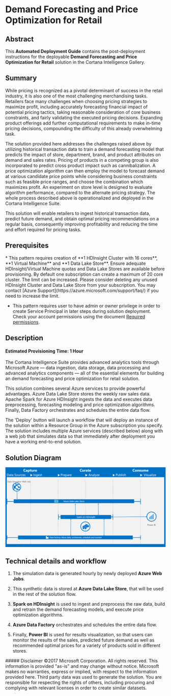 # Demand Forecasting and Price Optimization for Retail 

## Abstract
This **Automated Deployment Guide** contains the post-deployment instructions for the deployable **Demand Forecasting and Price Optimization for Retail** solution in the Cortana Intelligence Gallery. 

<Guide type="PostDeploymentGuidance" url="https://github.com/Azure/cortana-intelligence-price-optimization-for-retail/blob/master/Automated%20Deployment%20Guide/Post%20Deployment%20Instructions.md"/>


## Summary
<Guide type="Summary">
While pricing is recognized as a pivotal determinant of success in the retail industry, it is also one of the most challenging merchandising tasks. Retailers face many challenges when choosing pricing strategies to maximize profit, including accurately forecasting financial impact of potential pricing tactics, taking reasonable consideration of core business constraints, and fairly validating the executed pricing decisions. Expanding product offerings add further computational requirements to make in-time pricing decisions, compounding the difficulty of this already overwhelming task.

The solution provided here addresses the challenges raised above by utilizing historical transaction data to train a demand forecasting model that predicts the impact of store, department, brand, and product attributes on demand and sales rates. Pricing of products in a competing group is also incorporated to predict cross product impact such as cannibalization. A price optimization algorithm can then employ the model to forecast demand at various candidate price points while considering business constraints such as feasible price ranges, and choose the combination which maximizes profit. An experiment on store level is designed to evaluate algorithm performance, compared to the alternate pricing strategy. The whole process described above is operationalized and deployed in the Cortana Intelligence Suite.

This solution will enable retailers to ingest historical transaction data, predict future demand, and obtain optimal pricing recommendations on a regular basis, consequently improving profitability and reducing the time and effort required for pricing tasks.
</Guide>

## Prerequisites
<Guide type="Prerequisites">
* This pattern requires creation of **1 HDInsight Cluster with 16 cores**, **1 Virtual Machine** and **1 Data Lake Store**. Ensure adequate HDInsight/Virtual Machine quotas and Data Lake Stores are available before provisioning. By default one subscription can create a maximum of 20 core cluster. 
The limit can be increased. Please consider deleting any unused HDInsight Cluster and Data Lake Store from your subscription. You may contact [Azure Support](https://azure.microsoft.com/support/faq/) if you need to increase the limit. 

* This pattern requires user to have admin or owner privilege in order to create Service Principal in later steps during solution deployment. Check your account permissions using the document [Required permissions](https://docs.microsoft.com/en-us/azure/azure-resource-manager/resource-group-create-service-principal-portal#required-permissions). 
</Guide>

## Description

#### Estimated Provisioning Time: <Guide type="EstimatedTime">1 Hour</Guide>
<Guide type="Description">
The Cortana Intelligence Suite provides advanced analytics tools through Microsoft Azure — data ingestion, data storage, data processing and advanced analytics components — all of the essential elements for building an demand forecasting and price optimization for retail solution.

This solution combines several Azure services to provide powerful advantages. Azure Data Lake Store stores the weekly raw sales data. Apache Spark for Azure HDInsight ingests the data and executes data preprocessing, forecasting modeling and price optimization algorithms. Finally, Data Factory orchestrates and schedules the entire data flow.

The 'Deploy' button will launch a workflow that will deploy an instance of the solution within a Resource Group in the Azure subscription you specify. The solution includes multiple Azure services (described below) along with a web job that simulates data so that immediately after deployment you have a working end-to-end solution. 

## Solution Diagram
![Solution Diagram](Figures/SolutionArchitecture.png)

## Technical details and workflow
1.	The simulation data is generated hourly by newly deployed **Azure Web Jobs**.

2.	This synthetic data is stored at **Azure Data Lake Store**, that will be used in the rest of the solution flow.

3.	**Spark on HDInsight** is used to ingest and preprocess the raw data, build and retrain the demand forecasting models, and execute price optimization algorithms. 

6. **Azure Data Factory** orchestrates and schedules the entire data flow.

7.	Finally, **Power BI** is used for results visualization, so that users can monitor the results of the sales, predicted future demand as well as recommended optimal prices for a variety of products sold in different stores.
</Guide>
##### Disclaimer
©2017 Microsoft Corporation. All rights reserved.  This information is provided "as-is" and may change without notice. Microsoft makes no warranties, express or implied, with respect to the information provided here.  Third party data was used to generate the solution.  You are responsible for respecting the rights of others, including procuring and complying with relevant licenses in order to create similar datasets.